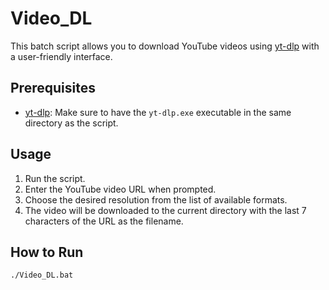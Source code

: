 # Video_DL

This batch script allows you to download YouTube videos using [yt-dlp](https://github.com/yt-dlp/yt-dlp) with a user-friendly interface.

## Prerequisites

- [yt-dlp](https://github.com/yt-dlp/yt-dlp): Make sure to have the `yt-dlp.exe` executable in the same directory as the script.

## Usage

1. Run the script.
2. Enter the YouTube video URL when prompted.
3. Choose the desired resolution from the list of available formats.
4. The video will be downloaded to the current directory with the last 7 characters of the URL as the filename.

## How to Run

```bash
./Video_DL.bat
